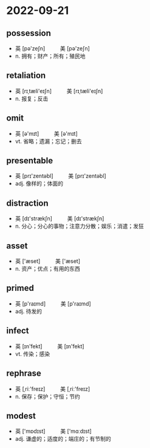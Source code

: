 # 2022-09-21
	
## possession
- 英 [pə'zeʃn] 　 　 美 [pə'zeʃn]
- n. 拥有；财产；所有；殖民地

## retaliation
- 英 [rɪˌtæli'eɪʃn] 　 　 美 [rɪˌtæli'eɪʃn]
- n. 报复；反击

## omit
- 英 [ə'mɪt] 　 　 美 [ə'mɪt]
- vt. 省略；遗漏；忘记；删去

## presentable
- 英 [prɪ'zentəbl] 　 　 美 [prɪ'zentəbl]
- adj. 像样的；体面的

## distraction
- 英 [dɪ'strækʃn] 　 　 美 [dɪ'strækʃn]
- n. 分心；分心的事物；注意力分散；娱乐；消遣；发狂

## asset	
- 英 ['æset] 　 　 美 ['æset] 
- n. 资产；优点；有用的东西

## primed
- 英 [p'raɪmd] 　 　 美 [p'raɪmd]
- adj. 待发的

## infect
- 英 [ɪn'fekt] 　 　 美 [ɪn'fekt] 
- vt. 传染；感染

## rephrase
- 英 [ˌriː'freɪz] 　 　 美 [ˌriː'freɪz]
- n. 保存；保护；守恒；节约

## modest
- 英 ['mɒdɪst] 　 　 美 ['mɑːdɪst]
- adj. 谦虚的；适度的；端庄的；有节制的
